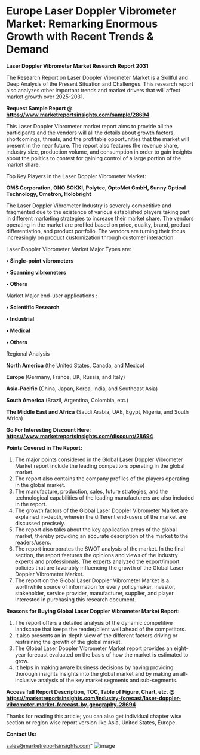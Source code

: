 
# Europe Laser Doppler Vibrometer Market: Remarking Enormous Growth with Recent Trends & Demand

<strong>Laser Doppler Vibrometer Market Research Report 2031</strong>

The Research Report on Laser Doppler Vibrometer Market is a Skillful and Deep Analysis of the Present Situation and Challenges. This research report also analyzes other important trends and market drivers that will affect market growth over 2025-2031.

<strong>Request Sample Report @ <a href=https://www.marketreportsinsights.com/sample/28694>https://www.marketreportsinsights.com/sample/28694</a></strong>

This Laser Doppler Vibrometer market report aims to provide all the participants and the vendors will all the details about growth factors, shortcomings, threats, and the profitable opportunities that the market will present in the near future. The report also features the revenue share, industry size, production volume, and consumption in order to gain insights about the politics to contest for gaining control of a large portion of the market share.

Top Key Players in the Laser Doppler Vibrometer Market:

<strong>OMS Corporation, ONO SOKKI, Polytec, OptoMet GmbH, Sunny Optical Technology, Ometron, Holobright</strong>

The Laser Doppler Vibrometer Industry is severely competitive and fragmented due to the existence of various established players taking part in different marketing strategies to increase their market share. The vendors operating in the market are profiled based on price, quality, brand, product differentiation, and product portfolio. The vendors are turning their focus increasingly on product customization through customer interaction.

Laser Doppler Vibrometer Market Major Types are:

<strong>• Single-point vibrometers

• Scanning vibrometers

• Others</strong>

Market Major end-user applications :

<strong>• Scientific Research

• Industrial

• Medical

• Others</strong>

Regional Analysis

</u><strong><b>North America</b></strong> (the United States, Canada, and Mexico)

<strong><b>Europe </b></strong>(Germany, France, UK, Russia, and Italy)

<strong><b>Asia-Pacific</b></strong> (China, Japan, Korea, India, and Southeast Asia)

<strong><b>South America</b></strong> (Brazil, Argentina, Colombia, etc.)

<strong><b>The Middle East and Africa</b></strong> (Saudi Arabia, UAE, Egypt, Nigeria, and South Africa)

<strong>Go For Interesting Discount Here: <a href=https://www.marketreportsinsights.com/discount/28694>https://www.marketreportsinsights.com/discount/28694</a></strong>

<strong>Points Covered in The Report:</strong>
<ol>
  <li>The major points considered in the Global Laser Doppler Vibrometer Market report include the leading competitors operating in the global market.</li>
  <li>The report also contains the company profiles of the players operating in the global market.</li>
  <li>The manufacture, production, sales, future strategies, and the technological capabilities of the leading manufacturers are also included in the report.</li>
  <li>The growth factors of the Global Laser Doppler Vibrometer Market are explained in-depth, wherein the different end-users of the market are discussed precisely.</li>
  <li>The report also talks about the key application areas of the global market, thereby providing an accurate description of the market to the readers/users.</li>
  <li>The report incorporates the SWOT analysis of the market. In the final section, the report features the opinions and views of the industry experts and professionals. The experts analyzed the export/import policies that are favorably influencing the growth of the Global Laser Doppler Vibrometer Market.</li>
  <li>The report on the Global Laser Doppler Vibrometer Market is a worthwhile source of information for every policymaker, investor, stakeholder, service provider, manufacturer, supplier, and player interested in purchasing this research document.</li>
</ol>
<strong>Reasons for Buying Global Laser Doppler Vibrometer Market Report:</strong>

<ol>
  <li>The report offers a detailed analysis of the dynamic competitive landscape that keeps the reader/client well ahead of the competitors.</li>
  <li>It also presents an in-depth view of the different factors driving or restraining the growth of the global market.</li>
  <li>The Global Laser Doppler Vibrometer Market report provides an eight-year forecast evaluated on the basis of how the market is estimated to grow.</li>
  <li>It helps in making aware business decisions by having providing thorough insights insights into the global market and by making an all-inclusive analysis of the key market segments and sub-segments.</li>
</ol>
<strong>Access full Report Description, TOC, Table of Figure, Chart, etc. @ <a href=https://marketreportsinsights.com/industry-forecast/laser-doppler-vibrometer-market-forecast-by-geography-28694>https://marketreportsinsights.com/industry-forecast/laser-doppler-vibrometer-market-forecast-by-geography-28694</a></strong>


Thanks for reading this article; you can also get individual chapter wise section or region wise report version like Asia, United States, Europe.

<strong>Contact Us:</strong>

sales@marketreportsinsights.com"
![image](https://github.com/user-attachments/assets/e4a9cee7-0d81-4748-b41d-cc50d1532ae1)

